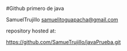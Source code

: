 
#Github primero de java

SamuelTrujillo
samuelitoguapacha@gmail.com

repository hosted at:

https://github.com/SamueTrujillo/javaPrueba.git